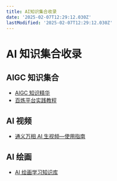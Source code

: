 ```yaml
---
title: AI知识集合收录
date: '2025-02-07T12:29:12.030Z'
lastModified: '2025-02-07T12:29:12.030Z'
---
```

# AI 知识集合收录

## AIGC 知识集合

- [AIGC 知识精华](https://haojiyou.feishu.cn/wiki/RtyNwbtgmi2zQEkQRyucoqRDnmh)
- [百炼平台实践教程](https://help.aliyun.com/zh/model-studio/use-cases/)

## AI 视频

- [通义万相 AI 生视频—使用指南](https://alidocs.dingtalk.com/i/nodes/jb9Y4gmKWrx9eo4dCql9LlbYJGXn6lpz?spm=5176.29623064.0.0.41ed1eceeXJr0F&utm_scene=person_space)

## AI 绘画

- [AI 绘画学习知识库](https://haojiyou.feishu.cn/wiki/O8SVw43Mlijd0Okw4LNcp2RenKc)
